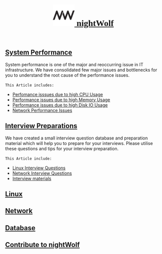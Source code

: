 [<h1 style="text-align: center;font-family: cursive;"><img src="img/favi.png" height="70" /> nightWolf </h1>](index.md)
<br/>

## [System Performance](nightwolf-cotribution/performance.md)

  System performance is one of the major and reoccurring issue in IT infrastructure. 
  We have consolidated few major issues and bottlenecks for you to understand the root cause of the performance issues.

`This Article includes:`

* [Perfomance isssues due to high CPU Usage](nightwolf-cotribution/performance.md#perfomance-isssues-due-to-high-cpu-usage)
* [Performance issues due to high Memory Usage](nightwolf-cotribution/performance.md#performance-issues-due-to-high-memory-usage)
* [Performance issues due to high Disk IO Usage](nightwolf-cotribution/performance.md#performance-issues-due-to-high-disk-io-usage)
* [Network Performance Issues](nightwolf-cotribution/performance.md#network-performance-issues)


## [Interview Preparations](interview.md)

 We have created a small interview question database and preparation material which will help you to prepare for your interviews. 
 Please utilise these questions and tips for your interview preparation.

`This Article include:`

* [Linux Interview Questions](nightwolf-cotribution/linux_questionairs.md)
* [Network Interview Questions](nightwolf-cotribution/network.md)
* [Interview materials](reference.md) 

## [Linux]()


## [Network]()

## [Database]()

## [Contribute to nightWolf](contribute.md)
